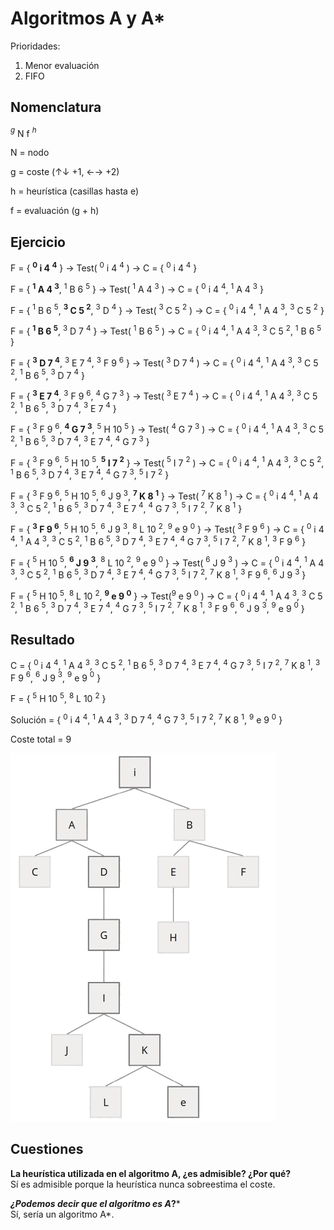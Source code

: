 # Algoritmos A y A*
Prioridades:
1. Menor evaluación
2. FIFO
## Nomenclatura
$^{g}$ N f $^{h}$

N = nodo

g = coste (↑↓ +1, ←→ +2)

h = heurística (casillas hasta e)

f = evaluación (g + h)

## Ejercicio

F = { **$^{0}$ i 4 $^{4}$** }  →  Test( $^{0}$ i 4 $^{4}$ )  → C = { $^{0}$ i 4 $^{4}$ }

F = { **$^{1}$ A 4 $^{3}$**, $^{1}$ B 6 $^{5}$ }  →  Test( $^{1}$ A 4 $^{3}$ )  → C = { $^{0}$ i 4 $^{4}$, $^{1}$ A 4 $^{3}$ }

F = { $^{1}$ B 6 $^{5}$, **$^{3}$ C 5 $^{2}$**, $^{3}$ D $^{4}$ }  →  Test( $^{3}$ C 5 $^{2}$ )  → C = { $^{0}$ i 4 $^{4}$, $^{1}$ A 4 $^{3}$, $^{3}$ C 5 $^{2}$ }

F = { **$^{1}$ B 6 $^{5}$**, $^{3}$ D 7 $^{4}$ }  →  Test( $^{1}$ B 6 $^{5}$ )  → C = { $^{0}$ i 4 $^{4}$, $^{1}$ A 4 $^{3}$, $^{3}$ C 5 $^{2}$, $^{1}$ B 6 $^{5}$ }

F = { **$^{3}$ D 7 $^{4}$**, $^{3}$ E 7 $^{4}$, $^{3}$ F 9 $^{6}$ }  →  Test( $^{3}$ D 7 $^{4}$ )  → C = { $^{0}$ i 4 $^{4}$, $^{1}$ A 4 $^{3}$, $^{3}$ C 5 $^{2}$, $^{1}$ B 6 $^{5}$, $^{3}$ D 7 $^{4}$ }

F = { **$^{3}$ E 7 $^{4}$**, $^{3}$ F 9 $^{6}$, $^{4}$ G 7 $^{3}$ }  →  Test( $^{3}$ E 7 $^{4}$ )  → C = { $^{0}$ i 4 $^{4}$, $^{1}$ A 4 $^{3}$, $^{3}$ C 5 $^{2}$, $^{1}$ B 6 $^{5}$, $^{3}$ D 7 $^{4}$, $^{3}$ E 7 $^{4}$ }

F = { $^{3}$ F 9 $^{6}$, **$^{4}$ G 7 $^{3}$**, $^{5}$ H 10 $^{5}$ }  →  Test( $^{4}$ G 7 $^{3}$ )  → C = { $^{0}$ i 4 $^{4}$, $^{1}$ A 4 $^{3}$, $^{3}$ C 5 $^{2}$, $^{1}$ B 6 $^{5}$, $^{3}$ D 7 $^{4}$, $^{3}$ E 7 $^{4}$, $^{4}$ G 7 $^{3}$ }

F = { $^{3}$ F 9 $^{6}$, $^{5}$ H 10 $^{5}$, **$^{5}$ I 7 $^{2}$** }  →  Test( $^{5}$ I 7 $^{2}$ )  → C = { $^{0}$ i 4 $^{4}$, $^{1}$ A 4 $^{3}$, $^{3}$ C 5 $^{2}$, $^{1}$ B 6 $^{5}$, $^{3}$ D 7 $^{4}$, $^{3}$ E 7 $^{4}$, $^{4}$ G 7 $^{3}$, $^{5}$ I 7 $^{2}$ }

F = { $^{3}$ F 9 $^{6}$, $^{5}$ H 10 $^{5}$, $^{6}$ J 9 $^{3}$, **$^{7}$ K 8 $^{1}$** }  →  Test( $^{7}$ K 8 $^{1}$ )  → C = { $^{0}$ i 4 $^{4}$, $^{1}$ A 4 $^{3}$, $^{3}$ C 5 $^{2}$, $^{1}$ B 6 $^{5}$, $^{3}$ D 7 $^{4}$, $^{3}$ E 7 $^{4}$, $^{4}$ G 7 $^{3}$, $^{5}$ I 7 $^{2}$, $^{7}$ K 8 $^{1}$ }

F = { **$^{3}$ F 9 $^{6}$**, $^{5}$ H 10 $^{5}$, $^{6}$ J 9 $^{3}$, $^{8}$ L 10 $^{2}$, $^{9}$ e 9 $^{0}$ }  →  Test( $^{3}$ F 9 $^{6}$ )  → C = { $^{0}$ i 4 $^{4}$, $^{1}$ A 4 $^{3}$, $^{3}$ C 5 $^{2}$, $^{1}$ B 6 $^{5}$, $^{3}$ D 7 $^{4}$, $^{3}$ E 7 $^{4}$, $^{4}$ G 7 $^{3}$, $^{5}$ I 7 $^{2}$, $^{7}$ K 8 $^{1}$, $^{3}$ F 9 $^{6}$ }

F = { $^{5}$ H 10 $^{5}$, **$^{6}$ J 9 $^{3}$**, $^{8}$ L 10 $^{2}$, $^{9}$ e 9 $^{0}$ }  →  Test( $^{6}$ J 9 $^{3}$ )  → C = { $^{0}$ i 4 $^{4}$, $^{1}$ A 4 $^{3}$, $^{3}$ C 5 $^{2}$, $^{1}$ B 6 $^{5}$, $^{3}$ D 7 $^{4}$, $^{3}$ E 7 $^{4}$, $^{4}$ G 7 $^{3}$, $^{5}$ I 7 $^{2}$, $^{7}$ K 8 $^{1}$, $^{3}$ F 9 $^{6}$, $^{6}$ J 9 $^{3}$ }

F = { $^{5}$ H 10 $^{5}$, $^{8}$ L 10 $^{2}$, **$^{9}$ e 9 $^{0}$** }  →  Test($^{9}$ e 9 $^{0}$ )  → C = { $^{0}$ i 4 $^{4}$, $^{1}$ A 4 $^{3}$, $^{3}$ C 5 $^{2}$, $^{1}$ B 6 $^{5}$, $^{3}$ D 7 $^{4}$, $^{3}$ E 7 $^{4}$, $^{4}$ G 7 $^{3}$, $^{5}$ I 7 $^{2}$, $^{7}$ K 8 $^{1}$, $^{3}$ F 9 $^{6}$, $^{6}$ J 9 $^{3}$, $^{9}$ e 9 $^{0}$ }

## Resultado
C = { $^{0}$ i 4 $^{4}$, $^{1}$ A 4 $^{3}$, $^{3}$ C 5 $^{2}$, $^{1}$ B 6 $^{5}$, $^{3}$ D 7 $^{4}$, $^{3}$ E 7 $^{4}$, $^{4}$ G 7 $^{3}$, $^{5}$ I 7 $^{2}$, $^{7}$ K 8 $^{1}$, $^{3}$ F 9 $^{6}$, $^{6}$ J 9 $^{3}$, $^{9}$ e 9 $^{0}$ }

F = { $^{5}$ H 10 $^{5}$, $^{8}$ L 10 $^{2}$ }

Solución = { $^{0}$ i 4 $^{4}$, $^{1}$ A 4 $^{3}$, $^{3}$ D 7 $^{4}$, $^{4}$ G 7 $^{3}$, $^{5}$ I 7 $^{2}$, $^{7}$ K 8 $^{1}$, $^{9}$ e 9 $^{0}$ }

Coste total = 9

![Diagrama 3](/img/Diagrama1.4.png)

## Cuestiones

**La heurística utilizada en el algoritmo A, ¿es admisible? ¿Por qué?**  
Sí es admisible porque la heurística nunca sobreestima el coste.

***¿Podemos decir que el algoritmo es A*?***  
Sí, sería un algoritmo A*.
